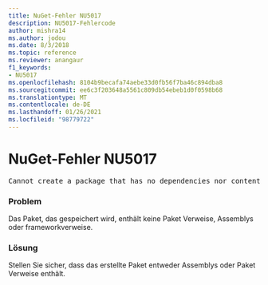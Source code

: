 ```yaml
---
title: NuGet-Fehler NU5017
description: NU5017-Fehlercode
author: mishra14
ms.author: jodou
ms.date: 8/3/2018
ms.topic: reference
ms.reviewer: anangaur
f1_keywords:
- NU5017
ms.openlocfilehash: 8104b9becafa74aebe33d0fb56f7ba46c894dba8
ms.sourcegitcommit: ee6c3f203648a5561c809db54ebeb1d0f0598b68
ms.translationtype: MT
ms.contentlocale: de-DE
ms.lasthandoff: 01/26/2021
ms.locfileid: "98779722"
---
```

# <a name="nuget-error-nu5017"></a>NuGet-Fehler NU5017
<pre>Cannot create a package that has no dependencies nor content.</pre>

### <a name="issue"></a>Problem

Das Paket, das gespeichert wird, enthält keine Paket Verweise, Assemblys oder frameworkverweise.


### <a name="solution"></a>Lösung

Stellen Sie sicher, dass das erstellte Paket entweder Assemblys oder Paket Verweise enthält.

